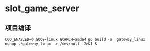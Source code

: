 # slot_game_server

##  项目编译
    CGO_ENABLED=0 GOOS=linux GOARCH=amd64 go build -o  gateway_linux
    nohup ./gateway_linux  > /dev/null  2>&1 &


